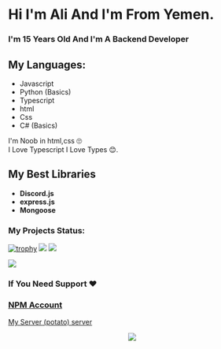 # Hi I'm Ali And I'm From Yemen.
### I'm 15 Years Old And I'm A Backend Developer

## My Languages:

<ul>
<li>Javascript</li>
<li>Python (Basics)</li>
<li>Typescript</li>
<li>html</li>
<li>Css</li>
<li>C# (Basics)</li>
</ul>

I'm Noob in html,css 🙄 <br />
I Love Typescript I Love Types 😊.

## My Best Libraries
<ul>
  <li><b>Discord.js</b></li>
  <li><b>express.js</b></li>
  <li><b>Mongoose</b></li>
</ul>

### My Projects Status: 

[![trophy](https://github-profile-trophy.vercel.app/?username=alighamdan&theme=algolia)](https://github.com/ryo-ma/github-profile-trophy)
![](https://github-readme-stats.vercel.app/api?username=alighamdan&show_icons=true&theme=radical)
![](https://github-profile-summary-cards.vercel.app/api/cards/repos-per-language?username=alighamdan&theme=monokai)

![](https://discord.c99.nl/widget/theme-1/600031207782350858.png)

### If You Need Support ♥ 
### [NPM Account](https://www.npmjs.com/~laali)
[My Server (potato) server](https://discord.gg/Kwz5p8dDuG)

<center><img src="https://profile-counter.glitch.me/alighamdan/count.svg" /></center>
